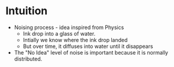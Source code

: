 # Intuition

- Noising process - idea inspired from Physics
  - Ink drop into a glass of water.
  - Intially we know where the ink drop landed
  - But over time, it diffuses into water until it disappears
- The "No Idea" level of noise is important because it is normally distributed.

